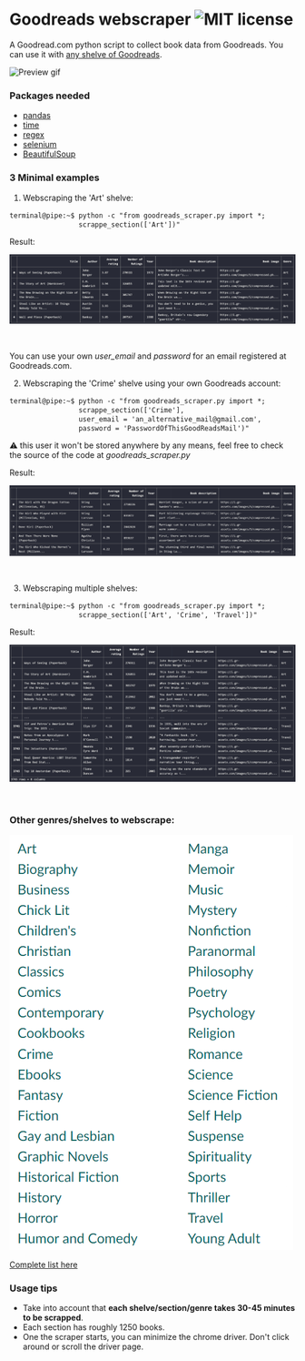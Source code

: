 # Goodreads webscraper ![MIT license](https://img.shields.io/badge/License-MIT-blue.svg)

A Goodread.com python script to collect book data from Goodreads. You can use it with [any shelve of Goodreads](https://www.goodreads.com/genres/list).


![Preview gif](https://i.imgur.com/KtGRuqK.gif)



### Packages needed

- [pandas](https://pypi.org/project/pandas/)
- [time](https://pypi.org/project/python-time/)
- [regex](https://pypi.org/project/regex/)
- [selenium](https://pypi.org/project/selenium/)
- [BeautifulSoup](https://pypi.org/project/beautifulsoup4/)


### 3 Minimal examples

1. Webscraping the 'Art' shelve:

```console
terminal@pipe:~$ python -c "from goodreads_scraper.py import *;
                 scrappe_section(['Art'])"
```
Result:

![](preview_images/art.png)

&nbsp;

You can use your own *user_email* and *password*  for an email registered at Goodreads.com.

2. Webscraping the 'Crime' shelve using your own Goodreads account:

```console
terminal@pipe:~$ python -c "from goodreads_scraper.py import *;
                 scrappe_section(['Crime'],
                 user_email = 'an_alternative_mail@gmail.com',
                 password = 'PasswordOfThisGoodReadsMail')"
```

:warning: this user it won't be stored anywhere by any means, feel free to check the source of the code at *goodreads_scraper.py*

Result:

![](preview_images/crime.png)

&nbsp;

3. Webscraping multiple shelves:

```console
terminal@pipe:~$ python -c "from goodreads_scraper.py import *;
                 scrappe_section(['Art', 'Crime', 'Travel'])"
```

Result:

![](preview_images/several_sections.png)

&nbsp;


### Other genres/shelves to webscrape:

![](preview_images/genres.png)

[Complete list here](https://www.goodreads.com/genres/list)



### Usage tips

- Take into account that **each shelve/section/genre takes 30-45 minutes to be scrapped**.
- Each section has roughly 1250 books.
- One the scraper starts, you can minimize the chrome driver. Don't click around or scroll the driver page.
